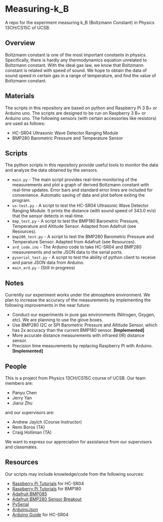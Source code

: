 # Measuring-k_B
A repo for the experiment measuring k_B (Boltzmann Constant) in Physics 13CH/CS15C of UCSB.

## Overview
Boltzmann constant is one of the most important constants in physics. Specifically, there is hardly any thermodynamics equation unrelated to Boltzmann constant. With the ideal gas law, we know that Boltzmann constant is related with speed of sound. We hope to obtain the data of sound speed in certain gas in a range of temperature, and find the value of Boltzmann constant.

## Materials
The scripts in this repository are based on python and Raspberry Pi 3 B+ or Arduino uno. The scripts are designed to be run on Raspberry 3 B+ or Arduino uno. The following sensors (with certain accessories like resistors) are used as follows:
  * HC-SR04 Ultrasonic Wave Detector Ranging Module
  * BMP280 Barometric Pressure and Temperature Sensor

## Scripts
The python scripts in this repository provide useful tools to monitor the data and analyze the data obtained by the sensors.
  * `main.py` - The main script provides real-time monitoring of the measurements and plot a graph of derived Boltzmann constant with real-time updates. Error bars and standard error lines are included for convenience. Automatic saving of data and plot before exiting the program.
  * `us-test.py` - A script to test the HC-SR04 Ultrasonic Wave Detector Ranging Module. It prints the distance (with sound speed of 343.0 m/s) that the sensor detects in real-time.
  * `bmp_test.py` - A script to test the BMP180 Barometric Pressure, Temperature and Altitude Sensor. Adapted from Adafruit (see Resources).
  * `bmp280_test.py` - A script to test the BMP280 Barometric Pressure and Temperature Sensor. Adapted from Adafruit (see Resources).
  * `ard_code.ino` - The Arduino code to take HC-SR04 and BMP280 measurements and write JSON data to the serial ports.
  * `pyserial_test.py` - A script to test the ability of python client to receive and parse JSON data from Arduino.
  * `main_ard.py` - (Still in progress)

## Notes
Currently our experiment works under the atmosphere environment. We plan to increase the accuracy of the measurements by implementing the following improvements in the near future:

* Conduct our experiments in pure gas environments (Nitrogen, Oxygen, etc). We are planning to use the glove boxes.
* Use BMP280 I2C or SPI Barometric Pressure and Altitude Sensor, which has 2x accuracy than the current BMP180 sensor. **[Implemented]**
* More accurate distance measurements with infrared (IR) distance sensor.
* Precision time measurements by replacing Raspberry Pi with Arduino. **[Implemented]**

## People
This is a project from Physics 13CH/CS15C course of UCSB. Our team members are:
  * Panyu Chen
  * Jerry Yan
  * Jiarui Zhu

and our supervisors are:
  * Andrew Jayich (Course Instructor)
  * Remi Boros (TA)
  * Craig Holliman (TA)

We want to express our appreciation for assistance from our supervisors and classmates.

## Resources
Our scripts may include knowledge/code from the following sources:
  * [Raspberry Pi Tutorials](https://tutorials-raspberrypi.com/raspberry-pi-ultrasonic-sensor-hc-sr04/) for HC-SR04
  * [Raspberry Pi Tutorials](https://tutorials-raspberrypi.com/raspberry-pi-and-i2c-air-pressure-sensor-bmp180/) for BMP180
  * [Adafruit BMP085](https://github.com/adafruit/Adafruit_Python_BMP)
  * [Adafruit BMP280 Sensor Breakout](https://learn.adafruit.com/adafruit-bmp280-barometric-pressure-plus-temperature-sensor-breakout/)
  * [PySerial](https://pyserial.readthedocs.io/en/latest/index.html)
  * [ArduinoJson](https://arduinojson.org)
  * [Arduino Guide](https://randomnerdtutorials.com/complete-guide-for-ultrasonic-sensor-hc-sr04/) for HC-SR04
